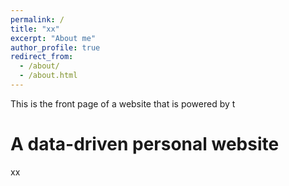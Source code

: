 ```yaml
---
permalink: /
title: "xx"
excerpt: "About me"
author_profile: true
redirect_from: 
  - /about/
  - /about.html
---
```


This is the front page of a website that is powered by t

A data-driven personal website
======
xx
